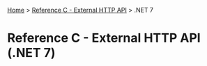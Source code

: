 [Home](/) > [Reference C - External HTTP API](../) > .NET 7

# Reference C - External HTTP API (.NET 7)
